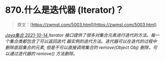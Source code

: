 <!--yml
category: 未分类
date: 0001-01-01 00:00:00
-->

# 870.什么是迭代器 (Iterator)？

> 原文：[https://zwmst.com/5003.html](https://zwmst.com/5003.html)

   [ *Java集合* ](https://zwmst.com/java%e9%9b%86%e5%90%88)*[ <time datetime="2021-10-14T23:26:02+08:00"> 2021-10-14 </time> ](https://zwmst.com/5003.html)  Iterator 接口提供了很多对集合元素进行迭代的方法。每一个集合类都包含了可以返回迭代 器实例的迭代方法。迭代器可以在迭代的过程中删除底层集合的元素, 但是不可以直接调用集合的 remove(Object Obj) 删除，可以通过迭代器的 remove() 方法删除。*